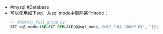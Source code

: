 - #mysql #Database
- 可以使用如下sql，从sql mode中删除某个mode：
  ```sql
  -- 禁用only_full_group_by
  SET sql_mode=(SELECT REPLACE(@@sql_mode,'ONLY_FULL_GROUP_BY',''));
  ```